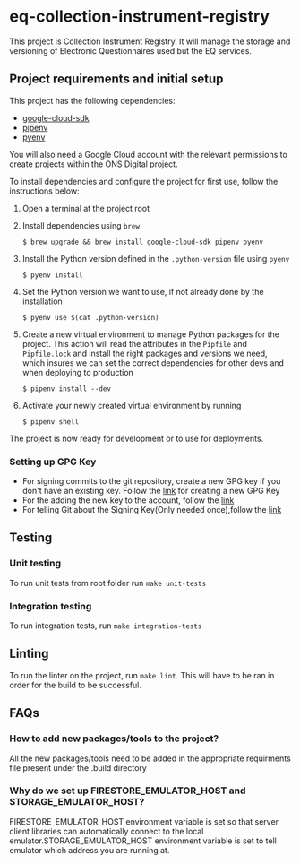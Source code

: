 # eq-collection-instrument-registry
This project is Collection Instrument Registry. It will manage the storage and versioning of Electronic Questionnaires used but the EQ services.

## Project requirements and initial setup
This project has the following dependencies:
* [google-cloud-sdk](https://cloud.google.com/sdk)
* [pipenv](https://pipenv.pypa.io/en/latest/)
* [pyenv](https://github.com/pyenv/pyenv)

You will also need a Google Cloud account with the relevant permissions to create projects within the ONS Digital project.

To install dependencies and configure the project for first use, follow the instructions below:
1. Open a terminal at the project root
2. Install dependencies using `brew`

   ```$ brew upgrade && brew install google-cloud-sdk pipenv pyenv```
3. Install the Python version defined in the `.python-version` file using `pyenv`

   ```$ pyenv install```
4. Set the Python version we want to use, if not already done by the installation

   ```$ pyenv use $(cat .python-version)```
5. Create a new virtual environment to manage Python packages for the project. This action will read the attributes in the `Pipfile` and `Pipfile.lock` and install the right packages and versions we need, which insures we can set the correct dependencies for other devs and when deploying to production

   ```$ pipenv install --dev```
6. Activate your newly created virtual environment by running

   ```$ pipenv shell```

The project is now ready for development or to use for deployments.

### Setting up GPG Key
* For signing commits to the git repository, create a new GPG key if you don't have an existing key. Follow the [link](https://docs.github.com/en/authentication/managing-commit-signature-verification/generating-a-new-gpg-key) for creating a new GPG Key
* For the adding the new key to the account, follow the [link](https://docs.github.com/en/authentication/managing-commit-signature-verification/adding-a-gpg-key-to-your-github-account)
* For telling Git about the Signing Key(Only needed once),follow the [link](https://docs.github.com/en/authentication/managing-commit-signature-verification/telling-git-about-your-signing-key)

## Testing

### Unit testing
To run unit tests from root folder run `make unit-tests`

### Integration testing
To run integration tests, run `make integration-tests`

## Linting
To run the linter on the project, run ```make lint```. This will have to be ran in order for the build to be successful.

## FAQs

### How to add new packages/tools to the project?
All the new packages/tools need to be added in the appropriate requirments file present under the .build directory

### Why do we set up FIRESTORE_EMULATOR_HOST and STORAGE_EMULATOR_HOST?
FIRESTORE_EMULATOR_HOST environment variable is set so that server client libraries can automatically connect to the local emulator.STORAGE_EMULATOR_HOST environment variable is set to tell emulator which address you are running at.
